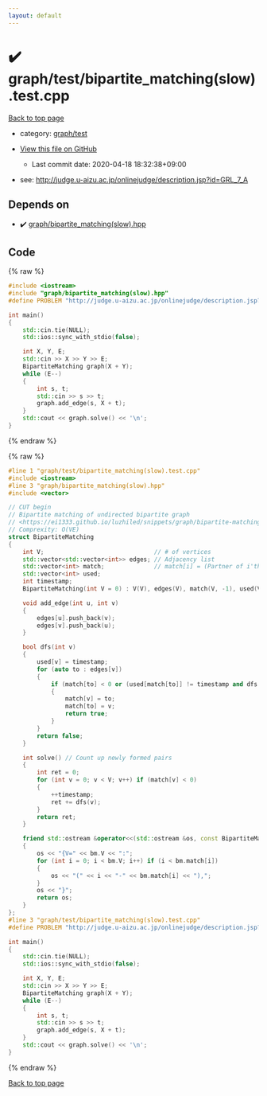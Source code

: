 ```yaml
---
layout: default
---
```


<!-- mathjax config similar to math.stackexchange -->
<script type="text/javascript" async
  src="https://cdnjs.cloudflare.com/ajax/libs/mathjax/2.7.5/MathJax.js?config=TeX-MML-AM_CHTML">
</script>
<script type="text/x-mathjax-config">
  MathJax.Hub.Config({
    TeX: { equationNumbers: { autoNumber: "AMS" }},
    tex2jax: {
      inlineMath: [ ['$','$'] ],
      processEscapes: true
    },
    "HTML-CSS": { matchFontHeight: false },
    displayAlign: "left",
    displayIndent: "2em"
  });
</script>

<script type="text/javascript" src="https://cdnjs.cloudflare.com/ajax/libs/jquery/3.4.1/jquery.min.js"></script>
<script src="https://cdn.jsdelivr.net/npm/jquery-balloon-js@1.1.2/jquery.balloon.min.js" integrity="sha256-ZEYs9VrgAeNuPvs15E39OsyOJaIkXEEt10fzxJ20+2I=" crossorigin="anonymous"></script>
<script type="text/javascript" src="../../../assets/js/copy-button.js"></script>
<link rel="stylesheet" href="../../../assets/css/copy-button.css" />


# :heavy_check_mark: graph/test/bipartite_matching(slow).test.cpp

<a href="../../../index.html">Back to top page</a>

* category: <a href="../../../index.html#cb3e5c672d961db00b76e36ddf5c068a">graph/test</a>
* <a href="{{ site.github.repository_url }}/blob/master/graph/test/bipartite_matching(slow).test.cpp">View this file on GitHub</a>
    - Last commit date: 2020-04-18 18:32:38+09:00


* see: <a href="http://judge.u-aizu.ac.jp/onlinejudge/description.jsp?id=GRL_7_A">http://judge.u-aizu.ac.jp/onlinejudge/description.jsp?id=GRL_7_A</a>


## Depends on

* :heavy_check_mark: <a href="../../../library/graph/bipartite_matching(slow).hpp.html">graph/bipartite_matching(slow).hpp</a>


## Code

<a id="unbundled"></a>
{% raw %}
```cpp
#include <iostream>
#include "graph/bipartite_matching(slow).hpp"
#define PROBLEM "http://judge.u-aizu.ac.jp/onlinejudge/description.jsp?id=GRL_7_A"

int main()
{
    std::cin.tie(NULL);
    std::ios::sync_with_stdio(false);

    int X, Y, E;
    std::cin >> X >> Y >> E;
    BipartiteMatching graph(X + Y);
    while (E--)
    {
        int s, t;
        std::cin >> s >> t;
        graph.add_edge(s, X + t);
    }
    std::cout << graph.solve() << '\n';
}

```
{% endraw %}

<a id="bundled"></a>
{% raw %}
```cpp
#line 1 "graph/test/bipartite_matching(slow).test.cpp"
#include <iostream>
#line 3 "graph/bipartite_matching(slow).hpp"
#include <vector>

// CUT begin
// Bipartite matching of undirected bipartite graph
// <https://ei1333.github.io/luzhiled/snippets/graph/bipartite-matching.html>
// Comprexity: O(VE)
struct BipartiteMatching
{
    int V;                               // # of vertices
    std::vector<std::vector<int>> edges; // Adjacency list
    std::vector<int> match;              // match[i] = (Partner of i'th node) or -1 (No parter)
    std::vector<int> used;
    int timestamp;
    BipartiteMatching(int V = 0) : V(V), edges(V), match(V, -1), used(V, 0), timestamp(0) {}

    void add_edge(int u, int v)
    {
        edges[u].push_back(v);
        edges[v].push_back(u);
    }

    bool dfs(int v)
    {
        used[v] = timestamp;
        for (auto to : edges[v])
        {
            if (match[to] < 0 or (used[match[to]] != timestamp and dfs(match[to])))
            {
                match[v] = to;
                match[to] = v;
                return true;
            }
        }
        return false;
    }

    int solve() // Count up newly formed pairs
    {
        int ret = 0;
        for (int v = 0; v < V; v++) if (match[v] < 0)
        {
            ++timestamp;
            ret += dfs(v);
        }
        return ret;
    }

    friend std::ostream &operator<<(std::ostream &os, const BipartiteMatching &bm)
    {
        os << "{V=" << bm.V << ":";
        for (int i = 0; i < bm.V; i++) if (i < bm.match[i])
        {
            os << "(" << i << "-" << bm.match[i] << "),";
        }
        os << "}";
        return os;
    }
};
#line 3 "graph/test/bipartite_matching(slow).test.cpp"
#define PROBLEM "http://judge.u-aizu.ac.jp/onlinejudge/description.jsp?id=GRL_7_A"

int main()
{
    std::cin.tie(NULL);
    std::ios::sync_with_stdio(false);

    int X, Y, E;
    std::cin >> X >> Y >> E;
    BipartiteMatching graph(X + Y);
    while (E--)
    {
        int s, t;
        std::cin >> s >> t;
        graph.add_edge(s, X + t);
    }
    std::cout << graph.solve() << '\n';
}

```
{% endraw %}

<a href="../../../index.html">Back to top page</a>

